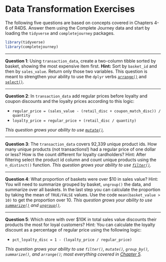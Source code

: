 Data Transformation Exercises
================

The following five questions are based on concepts covered in Chapters 4-6 of 
R4DS. Answer them using the Complete Journey data and start by loading the 
`tidyverse` and `completejourney` packages.

``` r
library(tidyverse)
library(completejourney)
```

------------------------------------------------------------------------

**Question 1**: Using `transaction_data`, create a two-column tibble sorted by 
basket, showing the most expensive item first. **Hint:** Sort by `basket_id` and 
then by `sales_value`. Return only those two variables. This question is meant 
to strengthen your ability to use the `dplyr` verbs [`arrange()`][arrange] and 
[`select()`][select].

[arrange]: http://r4ds.had.co.nz/transform.html#arrange-rows-with-arrange
[select]: http://r4ds.had.co.nz/transform.html#select-columns-with-select

------------------------------------------------------------------------

**Question 2**: In `transaction_data` add regular prices before loyalty and coupon discounts and the loyalty prices according to this logic:

-   `regular_price = (sales_value - (retail_disc + coupon_match_disc)) / quantity`
-   `loyalty_price = regular_price + (retail_disc / quantity)`

*This question grows your ability to use [`mutate()`](http://r4ds.had.co.nz/transform.html#add-new-variables-with-mutate).*

------------------------------------------------------------------------

**Question 3**: The `transaction_data` covers 92,339 unique product ids. How many unique products (not transactions!) had a regular price of one dollar or less? How is the count different for loyalty cardholders? Hint: After filtering select the product id column and count unique products using the `n_distinct()` function.
*This question grows your ability to use [`filter()`](http://r4ds.had.co.nz/transform.html#filter-rows-with-filter).*

------------------------------------------------------------------------

**Question 4**: What proportion of baskets were over $10 in sales value? Hint: You will need to summarize grouped by basket, `ungroup()` the data, and summarize over all baskets. In the last step you can calculate the proportion by taking the mean of `TRUE/FALSE` values. Use the code `mean(basket_value > 10)` to get the proportion over 10. *This question grows your ability to use [`summarize()`](http://r4ds.had.co.nz/transform.html#missing-values-1) and [`ungroup()`](http://r4ds.had.co.nz/transform.html#ungrouping).*

------------------------------------------------------------------------

**Question 5**: Which store with over $10K in total sales value discounts their products the most for loyal customers? Hint: You can calculate the loyalty discount as a percentage of regular price using the following logic:

-   `pct_loyalty_disc = 1 - (loyalty_price / regular_price)`

*This question grows your ability to use `filter()`, `mutate()`, `group_by()`, `summarize()`, and `arrange()`; most everything covered in [Chapter 5](http://r4ds.had.co.nz/transform.html).*
